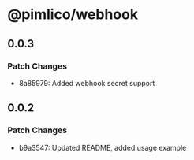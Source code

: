 # @pimlico/webhook

## 0.0.3

### Patch Changes

- 8a85979: Added webhook secret support

## 0.0.2

### Patch Changes

- b9a3547: Updated README, added usage example
